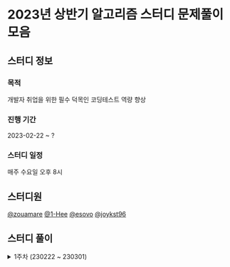 # 2023년 상반기 알고리즘 스터디 문제풀이 모음

## 스터디 정보
### 목적
개발자 취업을 위한 필수 덕목인 코딩테스트 역량 향상

### 진행 기간
2023-02-22 ~ ?

### 스터디 일정
매주 수요일 오후 8시

## 스터디원
[@zouamare](https://github.com/zouamare)
[@1-Hee](https://github.com/1-Hee)
[@esovo](https://github.com/esovo)
[@joykst96](https://github.com/joykst96)

## 스터디 풀이
<details>
<summary> 1주차 (230222 ~ 230301)</summary>
<div markdown="1">
- <a href="https://school.programmers.co.kr/learn/courses/30/lessons/17686">[3차] 파일명 정렬</a>
<br>
- <a href="https://school.programmers.co.kr/learn/courses/30/lessons/118667">두큐 합 같게 만들기</a>
<br>
- <a href="https://school.programmers.co.kr/learn/courses/30/lessons/81303">표 편집</a>
</div>
</details>
